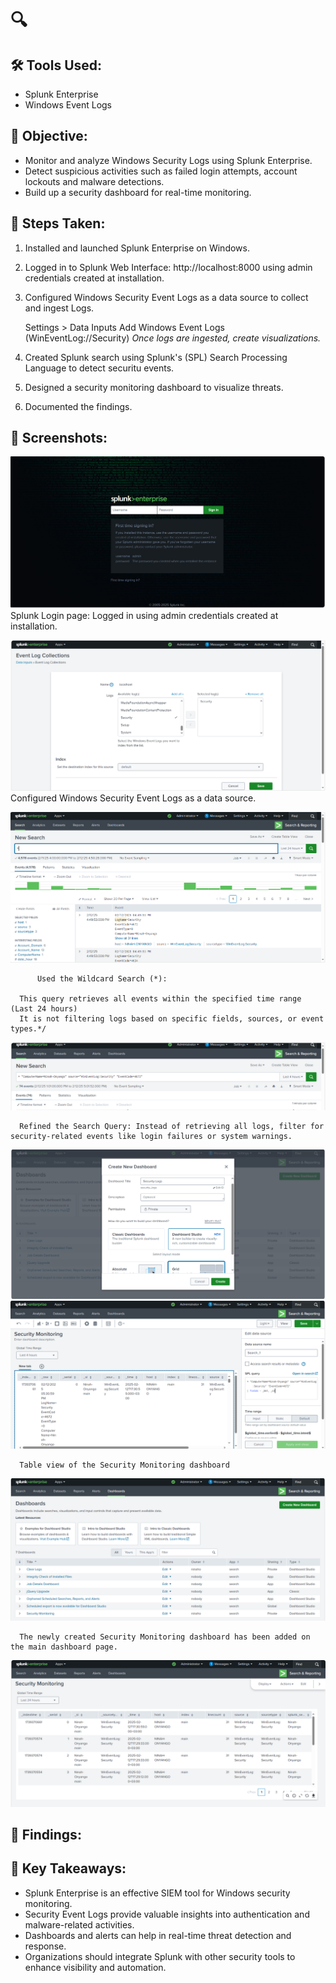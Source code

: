 # 🔍 

## 🛠 Tools Used:
- Splunk Enterprise
- Windows Event Logs

## 🎯 Objective:
- Monitor and analyze Windows Security Logs using Splunk Enterprise.
- Detect suspicious activities such as failed login attempts, account lockouts and malware detections.
- Build up a security dashboard for real-time monitoring.

## 📖 Steps Taken:
1. Installed and launched Splunk Enterprise on Windows.
2. Logged in to Splunk Web Interface: http://localhost:8000 using admin credentials created at installation.
3. Configured Windows Security Event Logs as a data source to collect and ingest Logs.

     Settings > Data Inputs
     Add Windows Event Logs (WinEventLog://Security)
     *Once logs are ingested, create visualizations.*

4. Created Splunk search using Splunk's (SPL) Search Processing Language to detect securitu events.
5. Designed a security monitoring dashboard to visualize threats.
6. Documented the findings. 

## 📸 Screenshots: 
![Splunk Screenshot on Splunk Login](images/splunkLogin.png)
Splunk Login page: Logged in using admin credentials created at installation.


![Splunk Screenshot on Security Log Data Source Collection](images/securityLogDataSource.png)
          Configured Windows Security Event Logs as a data source.

![Splunk Screenshot with (SPL) Search Processing Language search](images/splunkSearch.png)

          Used the Wildcard Search (*):

      This query retrieves all events within the specified time range (Last 24 hours)
      It is not filtering logs based on specific fields, sources, or event types.*/

![Splunk Screenshot on Refined SPL's search](images/refinedSPLsearch.png)

      Refined the Search Query: Instead of retrieving all logs, filter for security-related events like login failures or system warnings.

![Splunk Screenshot on Creation the Table View Dashboard](images/createTableDashboard.png)
![Splunk Screenshot with ARP filter](images/TableViewSecuritySearch.png)

      Table view of the Security Monitoring dashboard

![Splunk Screenshot on Splunk's Dashboard page](images/dashboard.png)

      The newly created Security Monitoring dashboard has been added on the main dashboard page. 

![Splunk Screenshot on the final Security Monitoring dashboard](images/securityMonitoringDashboard.png)

## 📝 Findings:


## 🚀 Key Takeaways:
- Splunk Enterprise is an effective SIEM tool for Windows security monitoring.
- Security Event Logs provide valuable insights into authentication and malware-related activities.
- Dashboards and alerts can help in real-time threat detection and response.
- Organizations should integrate Splunk with other security tools to enhance visibility and automation.
